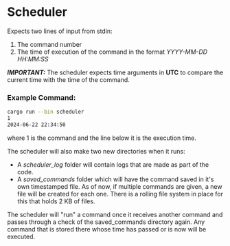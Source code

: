 # Scheduler
Expects two lines of input from stdin:

1. The command number
2. The time of execution of the command in the format *YYYY-MM-DD HH:MM:SS*

***IMPORTANT:*** The scheduler expects time arguments in **UTC** to compare the current time with the time of the command.

### Example Command:
```bash
cargo run --bin scheduler
1
2024-06-22 22:34:50
```

where 1 is the command and the line below it is the execution time.

The scheduler will also make two new directories when it runs:

- A *scheduler_log* folder will contain logs that are made as part of the code.
- A *saved_commands* folder which will have the command saved in it's own timestamped file. As of now, if multiple commands are given, a new file will be created for each one. There is a rolling file system in place for this that holds 2 KB of files.

The scheduler will "run" a command once it receives another command and passes through a check of the saved_commands directory again. Any command that is stored there whose time has passed or is now will be executed.